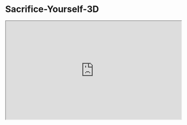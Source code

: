 # Sacrifice-Yourself-3D


<iframe src="https://www.youtube.com/watch?v=lqZwi88HlzM"   width="560" height="315">   </iframe>
